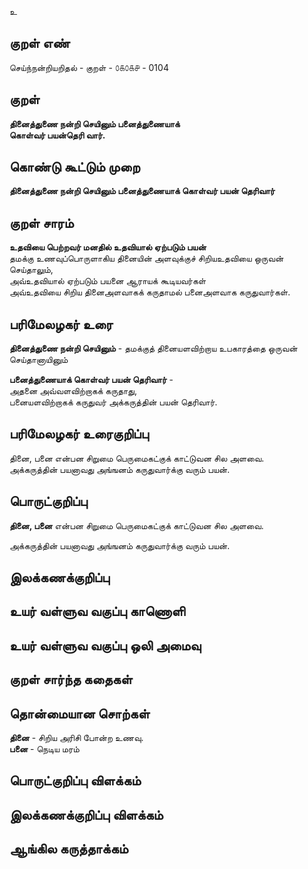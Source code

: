உ

## குறள் எண் 

செய்ந்நன்றியறிதல் - குறள் - ௦௧௦௧௪ - 0104  

## குறள் 

**தினைத்துணை நன்றி செயினும் பனைத்துணையாக்  
கொள்வர் பயன்தெரி வார்.**   

## கொண்டு கூட்டும் முறை

**தினைத்துணை நன்றி செயினும் பனைத்துணையாக் கொள்வர் பயன் தெரிவார்**

## குறள் சாரம் 

**உதவியை பெற்றவர் மனதில் உதவியால் ஏற்படும் பயன்**  
தமக்கு உணவுப்பொருளாகிய தினையின் அளவுக்குச் சிறியஉதவியை ஒருவன் செய்தாலும்,  
அவ்உதவியால் ஏற்படும் பயனை ஆராயக் கூடியவர்கள்  
அவ்உதவியை சிறிய தினைஅளவாகக் கருதாமல் பனைஅளவாக கருதுவார்கள்.  

## பரிமேலழகர் உரை

**தினைத்துணை நன்றி செயினும்** - தமக்குத் தினையளவிற்றாய உபகாரத்தை ஒருவன் செய்தானாயினும்  

**பனைத்துணையாக் கொள்வர் பயன் தெரிவார்** -  
அதனை அவ்வளவிற்றாகக் கருதாது,  
பனையளவிற்றாகக் கருதுவர் அக்கருத்தின் பயன் தெரிவார்.    

## பரிமேலழகர் உரைகுறிப்பு   

தினை, பனை என்பன சிறுமை பெருமைகட்குக் காட்டுவன சில அளவை.  
அக்கருத்தின் பயனாவது அங்ஙனம் கருதுவார்க்கு வரும் பயன். 

## பொருட்குறிப்பு 

**தினை, பனை** என்பன சிறுமை பெருமைகட்குக் காட்டுவன சில அளவை.  

அக்கருத்தின் பயனாவது அங்ஙனம் கருதுவார்க்கு வரும் பயன்.  

## இலக்கணக்குறிப்பு  


## உயர் வள்ளுவ வகுப்பு காணொளி


## உயர் வள்ளுவ வகுப்பு ஒலி அமைவு 

 
## குறள் சார்ந்த கதைகள் 


## தொன்மையான சொற்கள்

**தினை** - சிறிய அரிசி போன்ற உணவு.  
**பனை** - நெடிய மரம்   

## பொருட்குறிப்பு விளக்கம்


## இலக்கணக்குறிப்பு விளக்கம்


## ஆங்கில கருத்தாக்கம் 


